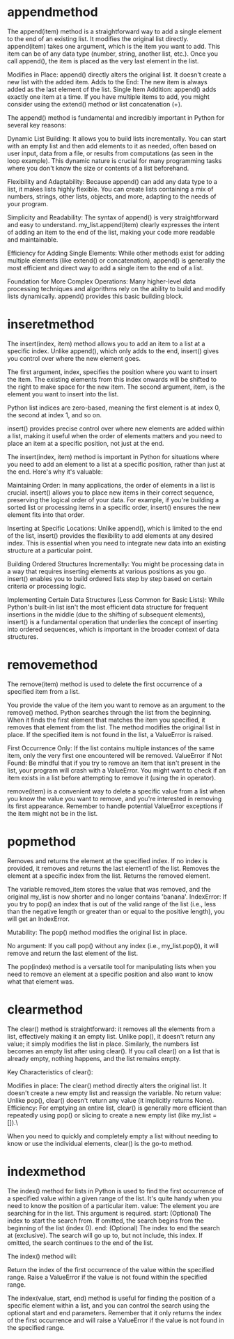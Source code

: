 # appendmethod

The append(item) method is a straightforward way to add a single element to the end of an existing list. It modifies the original list directly.
append(item) takes one argument, which is the item you want to add. This item can be of any data type (number, string, another list, etc.). Once you call append(), the item is placed as the very last element in the list.

Modifies in Place: append() directly alters the original list. It doesn't create a new list with the added item.
Adds to the End: The new item is always added as the last element of the list.
Single Item Addition: append() adds exactly one item at a time. If you have multiple items to add, you might consider using the extend() method or list concatenation (+).

The append() method is fundamental and incredibly important in Python for several key reasons:

Dynamic List Building: It allows you to build lists incrementally. You can start with an empty list and then add elements to it as needed, often based on user input, data from a file, or results from computations (as seen in the loop example). This dynamic nature is crucial for many programming tasks where you don't know the size or contents of a list beforehand.

Flexibility and Adaptability: Because append() can add any data type to a list, it makes lists highly flexible. You can create lists containing a mix of numbers, strings, other lists, objects, and more, adapting to the needs of your program.

Simplicity and Readability: The syntax of append() is very straightforward and easy to understand. my_list.append(item) clearly expresses the intent of adding an item to the end of the list, making your code more readable and maintainable.

Efficiency for Adding Single Elements: While other methods exist for adding multiple elements (like extend() or concatenation), append() is generally the most efficient and direct way to add a single item to the end of a list.

Foundation for More Complex Operations: Many higher-level data processing techniques and algorithms rely on the ability to build and modify lists dynamically. append() provides this basic building block.
# inseretmethod

The insert(index, item) method allows you to add an item to a list at a specific index. Unlike append(), which only adds to the end, insert() gives you control over where the new element goes.

The first argument, index, specifies the position where you want to insert the item. The existing elements from this index onwards will be shifted to the right to make space for the new item.
The second argument, item, is the element you want to insert into the list.

 Python list indices are zero-based, meaning the first element is at index 0, the second at index 1, and so on.

 insert() provides precise control over where new elements are added within a list, making it useful when the order of elements matters and you need to place an item at a specific position, not just at the end.

 The insert(index, item) method is important in Python for situations where you need to add an element to a list at a specific position, rather than just at the end. Here's why it's valuable:

Maintaining Order: In many applications, the order of elements in a list is crucial. insert() allows you to place new items in their correct sequence, preserving the logical order of your data. For example, if you're building a sorted list or processing items in a specific order, insert() ensures the new element fits into that order.

Inserting at Specific Locations: Unlike append(), which is limited to the end of the list, insert() provides the flexibility to add elements at any desired index. This is essential when you need to integrate new data into an existing structure at a particular point.

Building Ordered Structures Incrementally: You might be processing data in a way that requires inserting elements at various positions as you go. insert() enables you to build ordered lists step by step based on certain criteria or processing logic.

Implementing Certain Data Structures (Less Common for Basic Lists): While Python's built-in list isn't the most efficient data structure for frequent insertions in the middle (due to the shifting of subsequent elements), insert() is a fundamental operation that underlies the concept of inserting into ordered sequences, which is important in the broader context of data structures.

# removemethod

The remove(item) method is used to delete the first occurrence of a specified item from a list.

You provide the value of the item you want to remove as an argument to the remove() method.
Python searches through the list from the beginning.
When it finds the first element that matches the item you specified, it removes that element from the list.
The method modifies the original list in place.
If the specified item is not found in the list, a ValueError is raised.

First Occurrence Only: If the list contains multiple instances of the same item, only the very first one encountered will be removed.
ValueError if Not Found: Be mindful that if you try to remove an item that isn't present in the list, your program will crash with a ValueError. You might want to check if an item exists in a list before attempting to remove it (using the in operator).

remove(item) is a convenient way to delete a specific value from a list when you know the value you want to remove, and you're interested in removing its first appearance. Remember to handle potential ValueError exceptions if the item might not be in the list.

# popmethod

Removes and returns the element at the specified index. If no index is provided, it removes and returns the last element1 of the list.
Removes the element at a specific index from the list.
Returns the removed element.

The variable removed_item stores the value that was removed, and the original my_list is now shorter and no longer contains 'banana'.
IndexError: If you try to pop() an index that is out of the valid range of the list (i.e., less than the negative length or greater than or equal to the positive length), you will get an IndexError.

Mutability: The pop() method modifies the original list in place.

No argument: If you call pop() without any index (i.e., my_list.pop()), it will remove and return the last element of the list.

The pop(index) method is a versatile tool for manipulating lists when you need to remove an element at a specific position and also want to know what that element was. 

# clearmethod

The clear() method is straightforward: it removes all the elements from a list, effectively making it an empty list. Unlike pop(), it doesn't return any value; it simply modifies the list in place.
Similarly, the numbers list becomes an empty list after using clear().
If you call clear() on a list that is already empty, nothing happens, and the list remains empty.

Key Characteristics of clear():

Modifies in place: The clear() method directly alters the original list. It doesn't create a new empty list and reassign the variable.
No return value: Unlike pop(), clear() doesn't return any value (it implicitly returns None).
Efficiency: For emptying an entire list, clear() is generally more efficient than repeatedly using pop() or slicing to create a new empty list (like my_list = []).\

When you need to quickly and completely empty a list without needing to know or use the individual elements, clear() is the go-to method.
# indexmethod

The index() method for lists in Python is used to find the first occurrence of a specified value within a given range of the list. It's quite handy when you need to know the position of a particular item.
value: The element you are searching for in the list. This argument is required.
start: (Optional) The index to start the search from. If omitted, the search begins from the beginning of the list (index 0).
end: (Optional) The index to end the search at (exclusive). The search will go up to, but not include, this index. If omitted, the search continues to the end of the list.

The index() method will:

Return the index of the first occurrence of the value within the specified range.
Raise a ValueError if the value is not found within the specified range.

The index(value, start, end) method is useful for finding the position of a specific element within a list, and you can control the search using the optional start and end parameters. Remember that it only returns the index of the first occurrence and will raise a ValueError if the value is not found in the specified range.